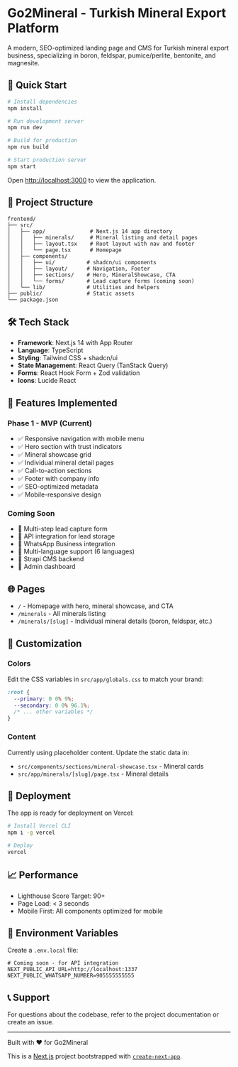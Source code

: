 # Go2Mineral - Turkish Mineral Export Platform

A modern, SEO-optimized landing page and CMS for Turkish mineral export business, specializing in boron, feldspar, pumice/perlite, bentonite, and magnesite.

## 🚀 Quick Start

```bash
# Install dependencies
npm install

# Run development server
npm run dev

# Build for production
npm run build

# Start production server
npm start
```

Open [http://localhost:3000](http://localhost:3000) to view the application.

## 📁 Project Structure

```
frontend/
├── src/
│   ├── app/              # Next.js 14 app directory
│   │   ├── minerals/     # Mineral listing and detail pages
│   │   ├── layout.tsx    # Root layout with nav and footer
│   │   └── page.tsx      # Homepage
│   ├── components/
│   │   ├── ui/          # shadcn/ui components
│   │   ├── layout/      # Navigation, Footer
│   │   ├── sections/    # Hero, MineralShowcase, CTA
│   │   └── forms/       # Lead capture forms (coming soon)
│   └── lib/             # Utilities and helpers
├── public/              # Static assets
└── package.json
```

## 🛠 Tech Stack

- **Framework**: Next.js 14 with App Router
- **Language**: TypeScript
- **Styling**: Tailwind CSS + shadcn/ui
- **State Management**: React Query (TanStack Query)
- **Forms**: React Hook Form + Zod validation
- **Icons**: Lucide React

## 📱 Features Implemented

### Phase 1 - MVP (Current)
- ✅ Responsive navigation with mobile menu
- ✅ Hero section with trust indicators
- ✅ Mineral showcase grid
- ✅ Individual mineral detail pages
- ✅ Call-to-action sections
- ✅ Footer with company info
- ✅ SEO-optimized metadata
- ✅ Mobile-responsive design

### Coming Soon
- 🔄 Multi-step lead capture form
- 🔄 API integration for lead storage
- 🔄 WhatsApp Business integration
- 🔄 Multi-language support (6 languages)
- 🔄 Strapi CMS backend
- 🔄 Admin dashboard

## 🌐 Pages

- `/` - Homepage with hero, mineral showcase, and CTA
- `/minerals` - All minerals listing
- `/minerals/[slug]` - Individual mineral details (boron, feldspar, etc.)

## 🎨 Customization

### Colors
Edit the CSS variables in `src/app/globals.css` to match your brand:

```css
:root {
  --primary: 0 0% 9%;
  --secondary: 0 0% 96.1%;
  /* ... other variables */
}
```

### Content
Currently using placeholder content. Update the static data in:
- `src/components/sections/mineral-showcase.tsx` - Mineral cards
- `src/app/minerals/[slug]/page.tsx` - Mineral details

## 🚢 Deployment

The app is ready for deployment on Vercel:

```bash
# Install Vercel CLI
npm i -g vercel

# Deploy
vercel
```

## 📈 Performance

- Lighthouse Score Target: 90+
- Page Load: < 3 seconds
- Mobile First: All components optimized for mobile

## 🔗 Environment Variables

Create a `.env.local` file:

```env
# Coming soon - for API integration
NEXT_PUBLIC_API_URL=http://localhost:1337
NEXT_PUBLIC_WHATSAPP_NUMBER=905555555555
```

## 📞 Support

For questions about the codebase, refer to the project documentation or create an issue.

---

Built with ❤️ for Go2Mineral

This is a [Next.js](https://nextjs.org) project bootstrapped with [`create-next-app`](https://nextjs.org/docs/app/api-reference/cli/create-next-app).